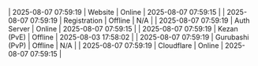 | 2025-08-07 07:59:19 | Website | Online | 2025-08-07 07:59:15 |
| 2025-08-07 07:59:19 | Registration | Offline | N/A |
| 2025-08-07 07:59:19 | Auth Server | Online | 2025-08-07 07:59:15 |
| 2025-08-07 07:59:19 | Kezan (PvE) | Offline | 2025-08-03 17:58:02 |
| 2025-08-07 07:59:19 | Gurubashi (PvP) | Offline | N/A |
| 2025-08-07 07:59:19 | Cloudflare | Online | 2025-08-07 07:59:15 |
